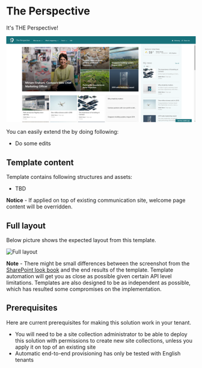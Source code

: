 # The Perspective

It's THE Perspective!

![Full layout](./top-the-perspective.png)

You can easily extend the by doing following:

- Do some edits

## Template content

Template contains following structures and assets:

- TBD

**Notice** - If applied on top of existing communication site, welcome page content will be overridden.

## Full layout

Below picture shows the expected layout from this template.

![Full layout](./full-layout-the-perspective.png)

**Note** - There might be small differences between the screenshot from the [SharePoint look book](https://spdesign.azurewebsites.net) and the end results of the template. Template automation will get you as close as possible given certain API level limitations. Templates are also designed to be as independent as possible, which has resulted some compromises on the implementation.

## Prerequisites

Here are current prerequisites for making this solution work in your tenant.

- You will need to be a site collection administrator to be able to deploy this solution with permissions to create new site collections, unless you apply it on top of an existing site
- Automatic end-to-end provisioning has only be tested with English tenants
